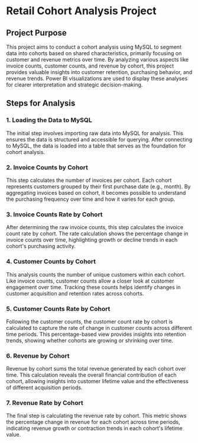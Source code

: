 # Retail Cohort Analysis Project

## Project Purpose

This project aims to conduct a cohort analysis using MySQL to segment data into cohorts based on shared characteristics, primarily focusing on customer and revenue metrics over time. By analyzing various aspects like invoice counts, customer counts, and revenue by cohort, this project provides valuable insights into customer retention, purchasing behavior, and revenue trends. Power BI visualizations are used to display these analyses for clearer interpretation and strategic decision-making.

## Steps for Analysis

### 1. Loading the Data to MySQL
The initial step involves importing raw data into MySQL for analysis. This ensures the data is structured and accessible for querying. After connecting to MySQL, the data is loaded into a table that serves as the foundation for cohort analysis.

### 2. Invoice Counts by Cohort
This step calculates the number of invoices per cohort. Each cohort represents customers grouped by their first purchase date (e.g., month). By aggregating invoices based on cohort, it becomes possible to understand the purchasing frequency over time and how it varies for each group.

### 3. Invoice Counts Rate by Cohort
After determining the raw invoice counts, this step calculates the invoice count rate by cohort. The rate calculation shows the percentage change in invoice counts over time, highlighting growth or decline trends in each cohort's purchasing activity.

### 4. Customer Counts by Cohort
This analysis counts the number of unique customers within each cohort. Like invoice counts, customer counts allow a closer look at customer engagement over time. Tracking these counts helps identify changes in customer acquisition and retention rates across cohorts.

### 5. Customer Counts Rate by Cohort
Following the customer counts, the customer count rate by cohort is calculated to capture the rate of change in customer counts across different time periods. This percentage-based view provides insights into retention trends, showing whether cohorts are growing or shrinking over time.

### 6. Revenue by Cohort
Revenue by cohort sums the total revenue generated by each cohort over time. This calculation reveals the overall financial contribution of each cohort, allowing insights into customer lifetime value and the effectiveness of different acquisition periods.

### 7. Revenue Rate by Cohort
The final step is calculating the revenue rate by cohort. This metric shows the percentage change in revenue for each cohort across time periods, indicating revenue growth or contraction trends in each cohort's lifetime value.
